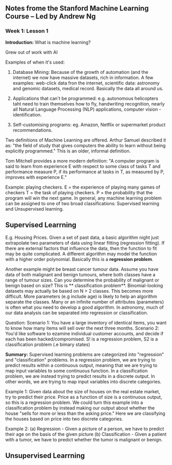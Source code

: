 ## Notes frome the Stanford Machine Learning Course – Led by Andrew Ng ##

### Week 1: Lesson 1 ###

**Introduction:** What is machine learning?

Grew out of work with AI

Examples of when it's used:

1. Database Mining: Because of the growth of automation (and the internet) we now have massive datasets, rich in information. A few examples: web-click data fron the internet, scientific data: astronomy and genomic datasets, medical record. Basically the data all around us.

2. Applications that can't be programmed: e.g. autonomous helicopters taht need to train themselves how to fly, handwriting recognition, nearly all Natural Language Processing (NLP) applications, computer vision - identification.

3. Self-customising programs: eg. Amazon, Netflix or supermarket product recommendations.

Two definitions of Machine Learning are offered. Arthur Samuel described it as: "the field of study that gives computers the ability to learn without being explicitly programmed." This is an older, informal definition.

Tom Mitchell provides a more modern definition: "A computer program is said to learn from experience E with respect to some class of tasks T and performance measure P, if its performance at tasks in T, as measured by P, improves with experience E."

Example: playing checkers.
E = the experience of playing many games of checkers
T = the task of playing checkers.
P = the probability that the program will win the next game.
In general, any machine learning problem can be assigned to one of two broad classifications: Supervised learning and Unsupervised learning.

## Supervised Learrning ##

E.g. Housing Prices. Given a set of past data, a basic algorithm night just extrapolate two parameters of data using linear fitting (regression fitting). If there are external factors that influence the data, then the function to fit may be quite complicated. A different algorithm may model the function with a higher order polynomial. Basically this is a **regression problem**.

Another example might be breast cancer tumour data. Assume you have data of both malignant and benign tumours, where both classes have a range of tumour sizes. Can you determine the probability of malignant or benign based on size? This is ** classification problem**. Binomial-looking datasets may actually be based on N > 2 classes. This becomes more difficult. More parameters (e.g include age) is likely to help an algorithm separate the classes. Many or an infinite number of attributes (parameters) is often what you need to develop a good algorithm. In astronomy, much of our data analysis can be separated into regression or classification.


Question: Scenario 1: You have a large inventory of identical items, you want to know how many items will sell over the next three months.
Scenario 2: You'd like software to ezamine individual customer accounts,  and decide if each has been hacked/compromised.
S! is a regression problem, S2 is a classification problem (.e bimary states)

**Summary:**
Supervised learning problems are categorized into "regression" and "classification" problems. In a regression problem, we are trying to predict results within a continuous output, meaning that we are trying to map input variables to some continuous function. In a classification problem, we are instead trying to predict results in a discrete output. In other words, we are trying to map input variables into discrete categories.

Example 1: Given data about the size of houses on the real estate market, try to predict their price. Price as a function of size is a continuous output, so this is a regression problem. We could turn this example into a classification problem by instead making our output about whether the house "sells for more or less than the asking price." Here we are classifying the houses based on price into two discrete categories.

Example 2: (a) Regression - Given a picture of a person, we have to predict their age on the basis of the given picture (b) Classification - Given a patient with a tumor, we have to predict whether the tumor is malignant or benign.

## Unsupervised Learrning ##





